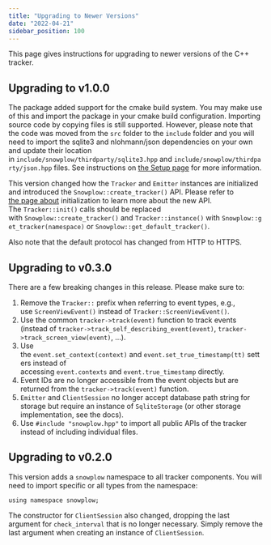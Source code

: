 ```yaml
---
title: "Upgrading to Newer Versions"
date: "2022-04-21"
sidebar_position: 100
---
```


This page gives instructions for upgrading to newer versions of the C++ tracker.

## Upgrading to v1.0.0

The package added support for the cmake build system. You may make use of this and import the package in your cmake build configuration. Importing source code by copying files is still supported. However, please note that the code was moved from the `src` folder to the `include` folder and you will need to import the sqlite3 and nlohmann/json dependencies on your own and update their location in `include/snowplow/thirdparty/sqlite3.hpp` and `include/snowplow/thirdparty/json.hpp` files. See instructions on [the Setup page](/docs/collecting-data/collecting-from-own-applications/c-tracker/setup/) for more information.

This version changed how the `Tracker` and `Emitter` instances are initialized and introduced the `Snowplow::create_tracker()` API. Please refer to [the page about](/docs/collecting-data/collecting-from-own-applications/c-tracker/initialisation/) initialization to learn more about the new API. The `Tracker::init()` calls should be replaced with `Snowplow::create_tracker()` and `Tracker::instance()` with `Snowplow::get_tracker(namespace)` or `Snowplow::get_default_tracker()`.

Also note that the default protocol has changed from HTTP to HTTPS.

## Upgrading to v0.3.0

There are a few breaking changes in this release. Please make sure to:

1. Remove the `Tracker::` prefix when referring to event types, e.g., use `ScreenViewEvent()` instead of `Tracker::ScreenViewEvent()`.
2. Use the common `tracker->track(event)` function to track events (instead of `tracker->track_self_describing_event(event)`, `tracker->track_screen_view(event)`, ...).
3. Use the `event.set_context(context)` and `event.set_true_timestamp(tt)` setters instead of accessing `event.contexts` and `event.true_timestamp` directly.
4. Event IDs are no longer accessible from the event objects but are returned from the `tracker->track(event)` function.
5. `Emitter` and `ClientSession` no longer accept database path string for storage but require an instance of `SqliteStorage` (or other storage implementation, see the docs).
6. Use `#include "snowplow.hpp"` to import all public APIs of the tracker instead of including individual files.

## Upgrading to v0.2.0

This version adds a `snowplow` namespace to all tracker components. You will need to import specific or all types from the namespace:

```
using namespace snowplow;
```

The constructor for `ClientSession` also changed, dropping the last argument for `check_interval` that is no longer necessary. Simply remove the last argument when creating an instance of `ClientSession`.
